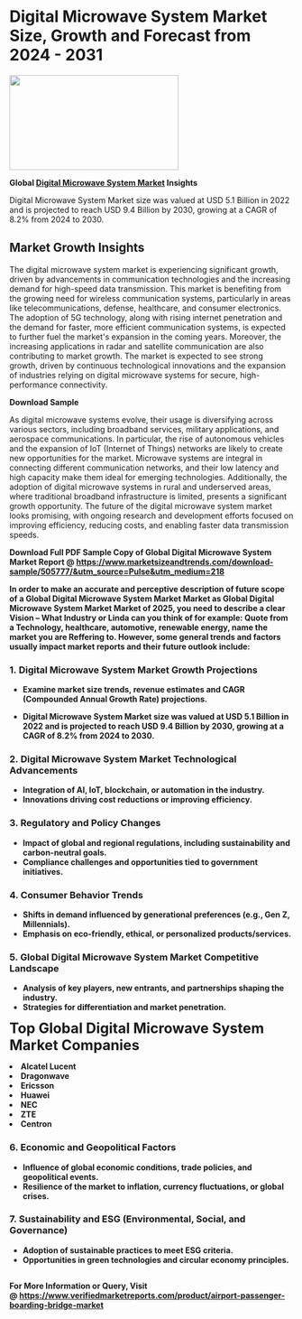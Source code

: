 <H1>Digital Microwave System Market Size, Growth and Forecast from 2024 - 2031</H1><img class="aligncenter size-medium wp-image-584254" src="https://thirdeyenews.in/wp-content/uploads/2024/09/Global-Market-Research-300x168.jpeg" alt="" width="300" height="168" /><p><strong>Global&nbsp;<a href="https://www.marketsizeandtrends.com/download-sample/505777/&amp;utm_source=Pulse&amp;utm_medium=218">Digital Microwave System Market</a> Insights</strong></p><p>Digital Microwave System Market size was valued at USD 5.1 Billion in 2022 and is projected to reach USD 9.4 Billion by 2030, growing at a CAGR of 8.2% from 2024 to 2030.</p><p><h2>Market Growth Insights</h2> <p>The digital microwave system market is experiencing significant growth, driven by advancements in communication technologies and the increasing demand for high-speed data transmission. This market is benefiting from the growing need for wireless communication systems, particularly in areas like telecommunications, defense, healthcare, and consumer electronics. The adoption of 5G technology, along with rising internet penetration and the demand for faster, more efficient communication systems, is expected to further fuel the market's expansion in the coming years. Moreover, the increasing applications in radar and satellite communication are also contributing to market growth. The market is expected to see strong growth, driven by continuous technological innovations and the expansion of industries relying on digital microwave systems for secure, high-performance connectivity.</p> <p><strong>Download Sample</strong></p> <p>As digital microwave systems evolve, their usage is diversifying across various sectors, including broadband services, military applications, and aerospace communications. In particular, the rise of autonomous vehicles and the expansion of IoT (Internet of Things) networks are likely to create new opportunities for the market. Microwave systems are integral in connecting different communication networks, and their low latency and high capacity make them ideal for emerging technologies. Additionally, the adoption of digital microwave systems in rural and underserved areas, where traditional broadband infrastructure is limited, presents a significant growth opportunity. The future of the digital microwave system market looks promising, with ongoing research and development efforts focused on improving efficiency, reducing costs, and enabling faster data transmission speeds.</p> <p><strong></p><p><span class=""><strong>Download Full PDF Sample Copy of Global Digital Microwave System Market Report</strong> @ <a href="https://www.marketsizeandtrends.com/download-sample/505777/&amp;utm_source=Pulse&amp;utm_medium=218" target="_blank">https://www.marketsizeandtrends.com/download-sample/505777/&amp;utm_source=Pulse&amp;utm_medium=218</a></span></p><p>In order to make an accurate and perceptive description of future scope of a Global&nbsp;Digital Microwave System Market Market as Global&nbsp;Digital Microwave System Market Market of 2025, you need to describe a clear Vision &ndash; What Industry or Linda can you think of for example: Quote from a Technology, healthcare, automotive, renewable energy, name the market you are Reffering to. However, some general trends and factors usually impact market reports and their future outlook include:</p><h3>1.&nbsp;<strong>Digital Microwave System Market Growth Projections</strong></h3><ul><li>Examine market size trends, revenue estimates and CAGR (Compounded Annual Growth Rate) projections.</li><li><p>Digital Microwave System Market size was valued at USD 5.1 Billion in 2022 and is projected to reach USD 9.4 Billion by 2030, growing at a CAGR of 8.2% from 2024 to 2030.</p></li></ul><h3>2.&nbsp;<strong>Digital Microwave System Market Technological Advancements</strong></h3><ul><li>Integration of AI, IoT, blockchain, or automation in the industry.</li><li>Innovations driving cost reductions or improving efficiency.</li></ul><h3>3.&nbsp;<strong>Regulatory and Policy Changes</strong></h3><ul><li>Impact of global and regional regulations, including sustainability and carbon-neutral goals.</li><li>Compliance challenges and opportunities tied to government initiatives.</li></ul><h3>4.&nbsp;<strong>Consumer Behavior Trends</strong></h3><ul><li>Shifts in demand influenced by generational preferences (e.g., Gen Z, Millennials).</li><li>Emphasis on eco-friendly, ethical, or personalized products/services.</li></ul><h3>5.&nbsp;<strong>Global Digital Microwave System Market Competitive Landscape</strong></h3><ul><li>Analysis of key players, new entrants, and partnerships shaping the industry.</li><li>Strategies for differentiation and market penetration.</li></ul><p data-pm-slice="1 1 []"><span style="color: inherit; font-family: inherit; font-size: 25px;">Top Global Digital Microwave System Market Companies</span></p><div class="" data-test-id=""><p><li>Alcatel Lucent</li><li> Dragonwave</li><li> Ericsson</li><li> Huawei</li><li> NEC</li><li> ZTE</li><li> Centron</li></p></div><h3>6.&nbsp;<strong>Economic and Geopolitical Factors</strong></h3><ul><li>Influence of global economic conditions, trade policies, and geopolitical events.</li><li>Resilience of the market to inflation, currency fluctuations, or global crises.</li></ul><h3>7.&nbsp;<strong>Sustainability and ESG (Environmental, Social, and Governance)</strong></h3><ul><li>Adoption of sustainable practices to meet ESG criteria.</li><li>Opportunities in green technologies and circular economy principles.</li></ul><h2><strong style="font-size: 14px;">For More Information or Query, Visit @&nbsp;</strong><a style="background-color: #ffffff; font-size: 14px;" href="https://www.marketsizeandtrends.com/report/digital-microwave-system-market/" target="_blank">https://www.verifiedmarketreports.com/product/airport-passenger-boarding-bridge-market</a></h2>
